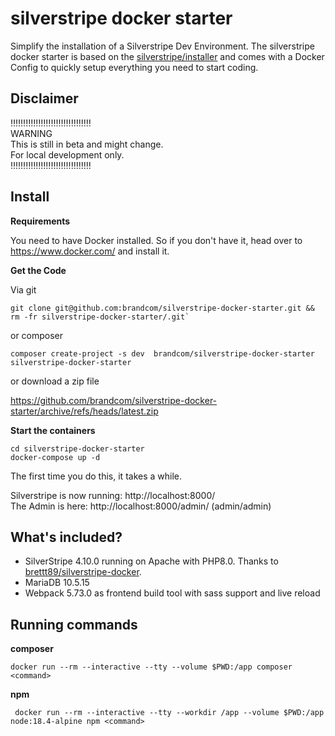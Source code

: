 # silverstripe docker starter

Simplify the installation of a Silverstripe Dev Environment. The silverstripe docker starter is based on
the [silverstripe/installer](https://github.com/silverstripe/silverstripe-installer) and comes with a Docker Config to
quickly setup everything you need to start coding.

## Disclaimer

‼️‼️‼️‼️‼️‼️‼️‼️‼️‼️‼️‼️‼️‼️‼️‼️  
WARNING  
This is still in beta and might change.  
For local development only.  
‼️‼️‼️‼️‼️‼️‼️‼️‼️‼️‼️‼️‼️‼️‼️‼️

## Install

**Requirements**

You need to have Docker installed. So if you don't have it, head over to https://www.docker.com/ and install it.

**Get the Code**

Via git

```
git clone git@github.com:brandcom/silverstripe-docker-starter.git && rm -fr silverstripe-docker-starter/.git`
```

or composer

```
composer create-project -s dev  brandcom/silverstripe-docker-starter silverstripe-docker-starter
```

or download a zip file

https://github.com/brandcom/silverstripe-docker-starter/archive/refs/heads/latest.zip

**Start the containers**

```
cd silverstripe-docker-starter
docker-compose up -d
```

The first time you do this, it takes a while.

Silverstripe is now running: http://localhost:8000/  
The Admin is here: http://localhost:8000/admin/ (admin/admin)

## What's included?

* SilverStripe 4.10.0 running on Apache with PHP8.0. Thanks
  to [brettt89/silverstripe-docker](https://github.com/brettt89/silverstripe-docker).
* MariaDB 10.5.15
* Webpack 5.73.0 as frontend build tool with sass support and live reload

## Running commands

**composer**

```
docker run --rm --interactive --tty --volume $PWD:/app composer <command>
```

**npm**

```
 docker run --rm --interactive --tty --workdir /app --volume $PWD:/app node:18.4-alpine npm <command>
```
